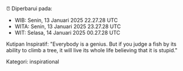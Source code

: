 ⏰ Diperbarui pada:
- WIB: Senin, 13 Januari 2025 22.27.28 UTC
- WITA: Senin, 13 Januari 2025 23.27.28 UTC
- WIT: Selasa, 14 Januari 2025 00.27.28 UTC

Kutipan Inspiratif:
"Everybody is a genius. But if you judge a fish by its ability to climb a tree, it will live its whole life believing that it is stupid."


Kategori: inspirational

